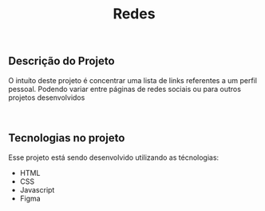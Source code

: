 <h1 align ='center'>Redes</h1>
<br>
<h2>Descrição do Projeto</h2>
<p>O intuíto deste projeto é concentrar uma lista de links referentes a um perfil pessoal. Podendo variar entre páginas de redes sociais ou para outros projetos desenvolvidos</p>
<br>
<h2>Tecnologias no projeto</h2>
Esse projeto está sendo desenvolvido utilizando as técnologias:
<br>
<ul>
    <li> HTML
    <li> CSS
    <li> Javascript
    <li> Figma
</ul>

